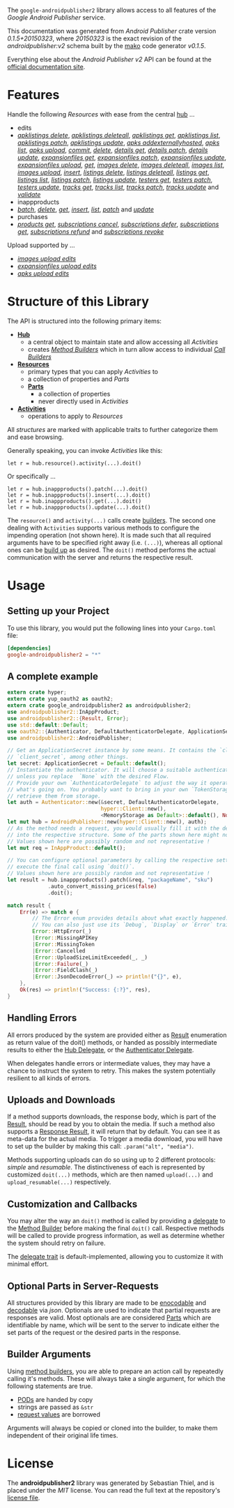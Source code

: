 <!---
DO NOT EDIT !
This file was generated automatically from 'src/mako/api/README.md.mako'
DO NOT EDIT !
-->
The `google-androidpublisher2` library allows access to all features of the *Google Android Publisher* service.

This documentation was generated from *Android Publisher* crate version *0.1.5+20150323*, where *20150323* is the exact revision of the *androidpublisher:v2* schema built by the [mako](http://www.makotemplates.org/) code generator *v0.1.5*.

Everything else about the *Android Publisher* *v2* API can be found at the
[official documentation site](https://developers.google.com/android-publisher).
# Features

Handle the following *Resources* with ease from the central [hub](http://byron.github.io/google-apis-rs/google_androidpublisher2/struct.AndroidPublisher.html) ... 

* edits
 * [*apklistings delete*](http://byron.github.io/google-apis-rs/google_androidpublisher2/struct.EditApklistingDeleteCall.html), [*apklistings deleteall*](http://byron.github.io/google-apis-rs/google_androidpublisher2/struct.EditApklistingDeleteallCall.html), [*apklistings get*](http://byron.github.io/google-apis-rs/google_androidpublisher2/struct.EditApklistingGetCall.html), [*apklistings list*](http://byron.github.io/google-apis-rs/google_androidpublisher2/struct.EditApklistingListCall.html), [*apklistings patch*](http://byron.github.io/google-apis-rs/google_androidpublisher2/struct.EditApklistingPatchCall.html), [*apklistings update*](http://byron.github.io/google-apis-rs/google_androidpublisher2/struct.EditApklistingUpdateCall.html), [*apks addexternallyhosted*](http://byron.github.io/google-apis-rs/google_androidpublisher2/struct.EditApkAddexternallyhostedCall.html), [*apks list*](http://byron.github.io/google-apis-rs/google_androidpublisher2/struct.EditApkListCall.html), [*apks upload*](http://byron.github.io/google-apis-rs/google_androidpublisher2/struct.EditApkUploadCall.html), [*commit*](http://byron.github.io/google-apis-rs/google_androidpublisher2/struct.EditCommitCall.html), [*delete*](http://byron.github.io/google-apis-rs/google_androidpublisher2/struct.EditDeleteCall.html), [*details get*](http://byron.github.io/google-apis-rs/google_androidpublisher2/struct.EditDetailGetCall.html), [*details patch*](http://byron.github.io/google-apis-rs/google_androidpublisher2/struct.EditDetailPatchCall.html), [*details update*](http://byron.github.io/google-apis-rs/google_androidpublisher2/struct.EditDetailUpdateCall.html), [*expansionfiles get*](http://byron.github.io/google-apis-rs/google_androidpublisher2/struct.EditExpansionfileGetCall.html), [*expansionfiles patch*](http://byron.github.io/google-apis-rs/google_androidpublisher2/struct.EditExpansionfilePatchCall.html), [*expansionfiles update*](http://byron.github.io/google-apis-rs/google_androidpublisher2/struct.EditExpansionfileUpdateCall.html), [*expansionfiles upload*](http://byron.github.io/google-apis-rs/google_androidpublisher2/struct.EditExpansionfileUploadCall.html), [*get*](http://byron.github.io/google-apis-rs/google_androidpublisher2/struct.EditGetCall.html), [*images delete*](http://byron.github.io/google-apis-rs/google_androidpublisher2/struct.EditImageDeleteCall.html), [*images deleteall*](http://byron.github.io/google-apis-rs/google_androidpublisher2/struct.EditImageDeleteallCall.html), [*images list*](http://byron.github.io/google-apis-rs/google_androidpublisher2/struct.EditImageListCall.html), [*images upload*](http://byron.github.io/google-apis-rs/google_androidpublisher2/struct.EditImageUploadCall.html), [*insert*](http://byron.github.io/google-apis-rs/google_androidpublisher2/struct.EditInsertCall.html), [*listings delete*](http://byron.github.io/google-apis-rs/google_androidpublisher2/struct.EditListingDeleteCall.html), [*listings deleteall*](http://byron.github.io/google-apis-rs/google_androidpublisher2/struct.EditListingDeleteallCall.html), [*listings get*](http://byron.github.io/google-apis-rs/google_androidpublisher2/struct.EditListingGetCall.html), [*listings list*](http://byron.github.io/google-apis-rs/google_androidpublisher2/struct.EditListingListCall.html), [*listings patch*](http://byron.github.io/google-apis-rs/google_androidpublisher2/struct.EditListingPatchCall.html), [*listings update*](http://byron.github.io/google-apis-rs/google_androidpublisher2/struct.EditListingUpdateCall.html), [*testers get*](http://byron.github.io/google-apis-rs/google_androidpublisher2/struct.EditTesterGetCall.html), [*testers patch*](http://byron.github.io/google-apis-rs/google_androidpublisher2/struct.EditTesterPatchCall.html), [*testers update*](http://byron.github.io/google-apis-rs/google_androidpublisher2/struct.EditTesterUpdateCall.html), [*tracks get*](http://byron.github.io/google-apis-rs/google_androidpublisher2/struct.EditTrackGetCall.html), [*tracks list*](http://byron.github.io/google-apis-rs/google_androidpublisher2/struct.EditTrackListCall.html), [*tracks patch*](http://byron.github.io/google-apis-rs/google_androidpublisher2/struct.EditTrackPatchCall.html), [*tracks update*](http://byron.github.io/google-apis-rs/google_androidpublisher2/struct.EditTrackUpdateCall.html) and [*validate*](http://byron.github.io/google-apis-rs/google_androidpublisher2/struct.EditValidateCall.html)
* inappproducts
 * [*batch*](http://byron.github.io/google-apis-rs/google_androidpublisher2/struct.InappproductBatchCall.html), [*delete*](http://byron.github.io/google-apis-rs/google_androidpublisher2/struct.InappproductDeleteCall.html), [*get*](http://byron.github.io/google-apis-rs/google_androidpublisher2/struct.InappproductGetCall.html), [*insert*](http://byron.github.io/google-apis-rs/google_androidpublisher2/struct.InappproductInsertCall.html), [*list*](http://byron.github.io/google-apis-rs/google_androidpublisher2/struct.InappproductListCall.html), [*patch*](http://byron.github.io/google-apis-rs/google_androidpublisher2/struct.InappproductPatchCall.html) and [*update*](http://byron.github.io/google-apis-rs/google_androidpublisher2/struct.InappproductUpdateCall.html)
* purchases
 * [*products get*](http://byron.github.io/google-apis-rs/google_androidpublisher2/struct.PurchaseProductGetCall.html), [*subscriptions cancel*](http://byron.github.io/google-apis-rs/google_androidpublisher2/struct.PurchaseSubscriptionCancelCall.html), [*subscriptions defer*](http://byron.github.io/google-apis-rs/google_androidpublisher2/struct.PurchaseSubscriptionDeferCall.html), [*subscriptions get*](http://byron.github.io/google-apis-rs/google_androidpublisher2/struct.PurchaseSubscriptionGetCall.html), [*subscriptions refund*](http://byron.github.io/google-apis-rs/google_androidpublisher2/struct.PurchaseSubscriptionRefundCall.html) and [*subscriptions revoke*](http://byron.github.io/google-apis-rs/google_androidpublisher2/struct.PurchaseSubscriptionRevokeCall.html)


Upload supported by ...

* [*images upload edits*](http://byron.github.io/google-apis-rs/google_androidpublisher2/struct.EditImageUploadCall.html)
* [*expansionfiles upload edits*](http://byron.github.io/google-apis-rs/google_androidpublisher2/struct.EditExpansionfileUploadCall.html)
* [*apks upload edits*](http://byron.github.io/google-apis-rs/google_androidpublisher2/struct.EditApkUploadCall.html)



# Structure of this Library

The API is structured into the following primary items:

* **[Hub](http://byron.github.io/google-apis-rs/google_androidpublisher2/struct.AndroidPublisher.html)**
    * a central object to maintain state and allow accessing all *Activities*
    * creates [*Method Builders*](http://byron.github.io/google-apis-rs/google_androidpublisher2/trait.MethodsBuilder.html) which in turn
      allow access to individual [*Call Builders*](http://byron.github.io/google-apis-rs/google_androidpublisher2/trait.CallBuilder.html)
* **[Resources](http://byron.github.io/google-apis-rs/google_androidpublisher2/trait.Resource.html)**
    * primary types that you can apply *Activities* to
    * a collection of properties and *Parts*
    * **[Parts](http://byron.github.io/google-apis-rs/google_androidpublisher2/trait.Part.html)**
        * a collection of properties
        * never directly used in *Activities*
* **[Activities](http://byron.github.io/google-apis-rs/google_androidpublisher2/trait.CallBuilder.html)**
    * operations to apply to *Resources*

All *structures* are marked with applicable traits to further categorize them and ease browsing.

Generally speaking, you can invoke *Activities* like this:

```Rust,ignore
let r = hub.resource().activity(...).doit()
```

Or specifically ...

```ignore
let r = hub.inappproducts().patch(...).doit()
let r = hub.inappproducts().insert(...).doit()
let r = hub.inappproducts().get(...).doit()
let r = hub.inappproducts().update(...).doit()
```

The `resource()` and `activity(...)` calls create [builders][builder-pattern]. The second one dealing with `Activities` 
supports various methods to configure the impending operation (not shown here). It is made such that all required arguments have to be 
specified right away (i.e. `(...)`), whereas all optional ones can be [build up][builder-pattern] as desired.
The `doit()` method performs the actual communication with the server and returns the respective result.

# Usage

## Setting up your Project

To use this library, you would put the following lines into your `Cargo.toml` file:

```toml
[dependencies]
google-androidpublisher2 = "*"
```

## A complete example

```Rust
extern crate hyper;
extern crate yup_oauth2 as oauth2;
extern crate google_androidpublisher2 as androidpublisher2;
use androidpublisher2::InAppProduct;
use androidpublisher2::{Result, Error};
use std::default::Default;
use oauth2::{Authenticator, DefaultAuthenticatorDelegate, ApplicationSecret, MemoryStorage};
use androidpublisher2::AndroidPublisher;

// Get an ApplicationSecret instance by some means. It contains the `client_id` and 
// `client_secret`, among other things.
let secret: ApplicationSecret = Default::default();
// Instantiate the authenticator. It will choose a suitable authentication flow for you, 
// unless you replace  `None` with the desired Flow.
// Provide your own `AuthenticatorDelegate` to adjust the way it operates and get feedback about 
// what's going on. You probably want to bring in your own `TokenStorage` to persist tokens and
// retrieve them from storage.
let auth = Authenticator::new(&secret, DefaultAuthenticatorDelegate,
                              hyper::Client::new(),
                              <MemoryStorage as Default>::default(), None);
let mut hub = AndroidPublisher::new(hyper::Client::new(), auth);
// As the method needs a request, you would usually fill it with the desired information
// into the respective structure. Some of the parts shown here might not be applicable !
// Values shown here are possibly random and not representative !
let mut req = InAppProduct::default();

// You can configure optional parameters by calling the respective setters at will, and
// execute the final call using `doit()`.
// Values shown here are possibly random and not representative !
let result = hub.inappproducts().patch(&req, "packageName", "sku")
             .auto_convert_missing_prices(false)
             .doit();

match result {
    Err(e) => match e {
        // The Error enum provides details about what exactly happened.
        // You can also just use its `Debug`, `Display` or `Error` traits
        Error::HttpError(_)
        |Error::MissingAPIKey
        |Error::MissingToken
        |Error::Cancelled
        |Error::UploadSizeLimitExceeded(_, _)
        |Error::Failure(_)
        |Error::FieldClash(_)
        |Error::JsonDecodeError(_) => println!("{}", e),
    },
    Ok(res) => println!("Success: {:?}", res),
}

```
## Handling Errors

All errors produced by the system are provided either as [Result](http://byron.github.io/google-apis-rs/google_androidpublisher2/enum.Result.html) enumeration as return value of 
the doit() methods, or handed as possibly intermediate results to either the 
[Hub Delegate](http://byron.github.io/google-apis-rs/google_androidpublisher2/trait.Delegate.html), or the [Authenticator Delegate](http://byron.github.io/google-apis-rs/google_androidpublisher2/../yup-oauth2/trait.AuthenticatorDelegate.html).

When delegates handle errors or intermediate values, they may have a chance to instruct the system to retry. This 
makes the system potentially resilient to all kinds of errors.

## Uploads and Downloads
If a method supports downloads, the response body, which is part of the [Result](http://byron.github.io/google-apis-rs/google_androidpublisher2/enum.Result.html), should be
read by you to obtain the media.
If such a method also supports a [Response Result](http://byron.github.io/google-apis-rs/google_androidpublisher2/trait.ResponseResult.html), it will return that by default.
You can see it as meta-data for the actual media. To trigger a media download, you will have to set up the builder by making
this call: `.param("alt", "media")`.

Methods supporting uploads can do so using up to 2 different protocols: 
*simple* and *resumable*. The distinctiveness of each is represented by customized 
`doit(...)` methods, which are then named `upload(...)` and `upload_resumable(...)` respectively.

## Customization and Callbacks

You may alter the way an `doit()` method is called by providing a [delegate](http://byron.github.io/google-apis-rs/google_androidpublisher2/trait.Delegate.html) to the 
[Method Builder](http://byron.github.io/google-apis-rs/google_androidpublisher2/trait.CallBuilder.html) before making the final `doit()` call. 
Respective methods will be called to provide progress information, as well as determine whether the system should 
retry on failure.

The [delegate trait](http://byron.github.io/google-apis-rs/google_androidpublisher2/trait.Delegate.html) is default-implemented, allowing you to customize it with minimal effort.

## Optional Parts in Server-Requests

All structures provided by this library are made to be [enocodable](http://byron.github.io/google-apis-rs/google_androidpublisher2/trait.RequestValue.html) and 
[decodable](http://byron.github.io/google-apis-rs/google_androidpublisher2/trait.ResponseResult.html) via *json*. Optionals are used to indicate that partial requests are responses 
are valid.
Most optionals are are considered [Parts](http://byron.github.io/google-apis-rs/google_androidpublisher2/trait.Part.html) which are identifiable by name, which will be sent to 
the server to indicate either the set parts of the request or the desired parts in the response.

## Builder Arguments

Using [method builders](http://byron.github.io/google-apis-rs/google_androidpublisher2/trait.CallBuilder.html), you are able to prepare an action call by repeatedly calling it's methods.
These will always take a single argument, for which the following statements are true.

* [PODs][wiki-pod] are handed by copy
* strings are passed as `&str`
* [request values](http://byron.github.io/google-apis-rs/google_androidpublisher2/trait.RequestValue.html) are borrowed

Arguments will always be copied or cloned into the builder, to make them independent of their original life times.

[wiki-pod]: http://en.wikipedia.org/wiki/Plain_old_data_structure
[builder-pattern]: http://en.wikipedia.org/wiki/Builder_pattern
[google-go-api]: https://github.com/google/google-api-go-client

# License
The **androidpublisher2** library was generated by Sebastian Thiel, and is placed 
under the *MIT* license.
You can read the full text at the repository's [license file][repo-license].

[repo-license]: https://github.com/Byron/google-apis-rs/LICENSE.md
